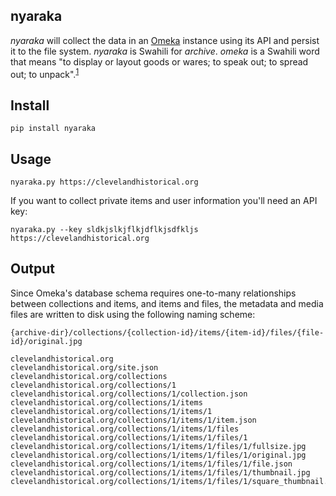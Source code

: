 ## nyaraka

*nyaraka* will collect the data in an [Omeka] instance using its API and persist
it to the file system.  *nyaraka* is Swahili for *archive*.  *omeka* is a
Swahili word that means "to display or layout goods or wares; to speak out; to
spread out; to unpack".<sup>[1]</sup>

## Install

    pip install nyaraka

## Usage

    nyaraka.py https://clevelandhistorical.org

If you want to collect private items and user information you'll need an API key:

    nyaraka.py --key sldkjslkjflkjdflkjsdfkljs https://clevelandhistorical.org

## Output

Since Omeka's database schema requires one-to-many relationships between collections and items, and items and files, the metadata and media files are written 
to disk using the following naming scheme:

    {archive-dir}/collections/{collection-id}/items/{item-id}/files/{file-id}/original.jpg

```
clevelandhistorical.org
clevelandhistorical.org/site.json
clevelandhistorical.org/collections
clevelandhistorical.org/collections/1
clevelandhistorical.org/collections/1/collection.json
clevelandhistorical.org/collections/1/items
clevelandhistorical.org/collections/1/items/1
clevelandhistorical.org/collections/1/items/1/item.json
clevelandhistorical.org/collections/1/items/1/files
clevelandhistorical.org/collections/1/items/1/files/1
clevelandhistorical.org/collections/1/items/1/files/1/fullsize.jpg
clevelandhistorical.org/collections/1/items/1/files/1/original.jpg
clevelandhistorical.org/collections/1/items/1/files/1/file.json
clevelandhistorical.org/collections/1/items/1/files/1/thumbnail.jpg
clevelandhistorical.org/collections/1/items/1/files/1/square_thumbnail.jpg
```

[1]: http://mars.gmu.edu/bitstream/handle/1920/6089/2008-02-20_IntroOmeka.pdf

[application]: http://omeka.org/ 

[Omeka]: http://omeka.org/


